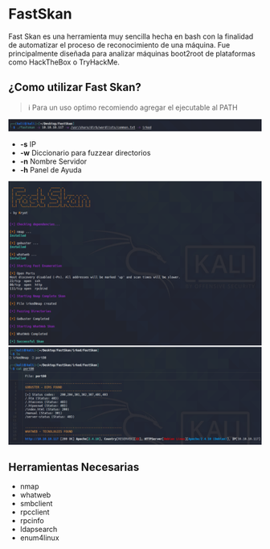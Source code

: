 # FastSkan

Fast Skan es una herramienta muy sencilla hecha en bash con la finalidad de automatizar el proceso de reconocimiento de una máquina. Fue principalmente diseñada para analizar máquinas boot2root de plataformas como HackTheBox o TryHackMe.

## ¿Como utilizar Fast Skan?

> ℹ️ Para un uso optimo recomiendo agregar el ejecutable al PATH

![alt text](https://github.com/Kry0t/FastSkan/blob/main/images/1.png)

* **-s** IP 
* **-w** Diccionario para fuzzear directorios
* **-n** Nombre Servidor
* **-h** Panel de Ayuda


![alt text](https://github.com/Kry0t/FastSkan/blob/main/images/2.png)
![alt text](https://github.com/Kry0t/FastSkan/blob/main/images/3.png)



## Herramientas Necesarias

* nmap  
* whatweb 
* smbclient 
* rpcclient 
* rpcinfo 
* ldapsearch 
* enum4linux
